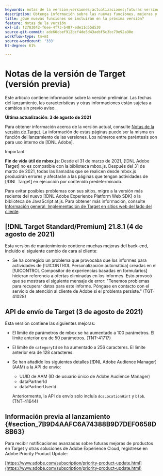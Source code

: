 ```yaml
---
keywords: notas de la versión;versiones;actualizaciones;futuras versiones;mejoras;nuevas funciones;correcciones;actualizaciones;versión preliminar
description: Obtenga información sobre las nuevas funciones, mejoras y correcciones que incluirá la próxima versión de Adobe Target, incluidos el SDK, la API y las bibliotecas de JavaScript.
title: ¿Qué nuevas funciones se incluirán en la próxima versión?
feature: Notas de la versión
exl-id: f2783042-f6ee-4f73-b487-ede11d55d530
source-git-commit: ade66cbef912bcf4de5d43aebf5c3bc79e92a30e
workflow-type: tm+mt
source-wordcount: '333'
ht-degree: 61%

---
```


# Notas de la versión de Target (versión previa)

Este artículo contiene información sobre la versión preliminar. Las fechas del lanzamiento, las características y otras informaciones están sujetas a cambios sin previo aviso.

**Última actualización: 3 de agosto de 2021**

Para obtener información acerca de la versión actual, consulte [Notas de la versión de Target](release-notes.md). La información de estas páginas puede ser la misma en función del lanzamiento de las versiones. Los números entre paréntesis son para uso interno de [!DNL Adobe].

>[!IMPORTANT]
>
>**Fin de vida útil de mbox.js**: Desde el 31 de marzo de 2021, [!DNL Adobe Target] no es compatible con la biblioteca mbox.js. Después del 31 de marzo de 2021, todas las llamadas que se realicen desde mbox.js producirán errores y afectarán a las páginas que tengan actividades de [!DNL Target] en ejecución por contenido predeterminado.
>
>Para evitar posibles problemas con sus sitios, migre a la versión más reciente del nuevo [!DNL Adobe Experience Platform Web SDK] o la biblioteca de JavaScript at.js. Para obtener más información, consulte [Información general: Implementación de Target en sitios web del lado del cliente](/help/c-implementing-target/c-implementing-target-for-client-side-web/implement-target-for-client-side-web.md).

## [!DNL Target Standard/Premium] 21.8.1 (4 de agosto de 2021)

Esta versión de mantenimiento contiene muchas mejoras del back-end, incluido el siguiente cambio de cara al cliente:

* Se ha corregido un problema que provocaba que los informes para actividades de [!UICONTROL Personalización automática] creadas en el [!UICONTROL Compositor de experiencias basadas en formularios] hicieran referencia a ofertas eliminadas en los informes. Esto provocó que se mostrara el siguiente mensaje de error: &quot;Tenemos problemas para recuperar datos para este informe. Póngase en contacto con el servicio de atención al cliente de Adobe si el problema persiste.&quot; (TGT-41028)

## API de envío de Target (3 de agosto de 2021)

Esta versión contiene las siguientes mejoras:

* El límite de parámetros de mbox se ha aumentado a 100 parámetros. El límite anterior era de 50 parámetros. (TNT-41717)
* El límite de `categoryId` se ha aumentado a 256 caracteres. El límite anterior era de 128 caracteres.
* Se han añadido los siguientes detalles [!DNL Adobe Audience Manager] (AAM) a la API de envío:

   * UUID de AAM (ID de usuario único de Adobe Audience Manager)
   * dataPartnerId
   * dataPartnerUserId

   Anteriormente, la API de envío solo incluía `dcsLocationHint` y `blob`. (TNT-41644)

## Información previa al lanzamiento {#section_7B9D4AAFC6A74388B9D7DEF0658D8B63}

Para recibir notificaciones avanzadas sobre futuras mejoras de productos en Target y otras soluciones de Adobe Experience Cloud, regístrese en Adobe Priority Product Update:

[https://www.adobe.com/subscription/priority-product-update.html](https://www.adobe.com/subscription/priority-product-update.html)
